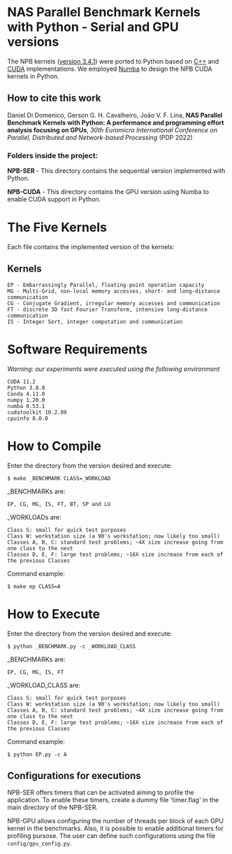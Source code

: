 # NAS Parallel Benchmark Kernels with Python - Serial and GPU versions

The NPB kernels ([version 3.4.1](https://www.nas.nasa.gov/publications/npb.html)) were ported to Python based on [C++](https://github.com/GMAP/NPB-CPP) and [CUDA](https://github.com/GMAP/NPB-GPU) implementations.
We employed [Numba](https://numba.pydata.org/numba-doc/latest/cuda/index.html) to design the NPB CUDA kernels in Python.

## How to cite this work
Daniel Di Domenico, Gerson G. H. Cavalheiro, João V. F. Lina, **NAS Parallel Benchmark Kernels with Python: A performance and programming effort analysis focusing on GPUs**, *30th Euromicro International Conference on Parallel, Distributed and Network-based Processing* (PDP 2022)

### Folders inside the  project:

**NPB-SER** - This directory contains the sequential version implemented with Python.

**NPB-CUDA** - This directory contains the GPU version using Numba to enable CUDA support in Python.

# The Five Kernels

Each file contains the implemented version of the kernels:

## Kernels

	EP - Embarrassingly Parallel, floating-point operation capacity
	MG - Multi-Grid, non-local memory accesses, short- and long-distance communication
	CG - Conjugate Gradient, irregular memory accesses and communication
	FT - discrete 3D fast Fourier Transform, intensive long-distance communication
	IS - Integer Sort, integer computation and communication

# Software Requirements

*Warning: our experiments were executed using the following environment*

	CUDA 11.2
	Python 3.8.8
	Conda 4.11.0
	numpy 1.20.0
	numba 0.53.1
	cudatoolkit 10.2.89
	cpuinfo 8.0.0 

# How to Compile 

Enter the directory from the version desired and execute:

`$ make _BENCHMARK CLASS=_WORKLOAD`

_BENCHMARKs are: 
		
	EP, CG, MG, IS, FT, BT, SP and LU 
																										
_WORKLOADs are: 
	
	Class S: small for quick test purposes
	Class W: workstation size (a 90's workstation; now likely too small)	
	Classes A, B, C: standard test problems; ~4X size increase going from one class to the next	
	Classes D, E, F: large test problems; ~16X size increase from each of the previous Classes  


Command example:

`$ make ep CLASS=A`

# How to Execute

Enter the directory from the version desired and execute:

`$ python _BENCHMARK.py -c _WORKLOAD_CLASS`

_BENCHMARKs are: 
		
	EP, CG, MG, IS, FT
																										
_WORKLOAD_CLASS are: 
	
	Class S: small for quick test purposes
	Class W: workstation size (a 90's workstation; now likely too small)	
	Classes A, B, C: standard test problems; ~4X size increase going from one class to the next	
	Classes D, E, F: large test problems; ~16X size increase from each of the previous Classes

Command example:

`$ python EP.py -c A`


## Configurations for executions

NPB-SER offers timers that can be activated aiming to profile the application.
To enable these timers, create a dummy file 'timer.flag' in the main directory of the NPB-SER.

NPB-GPU allows configuring the number of threads per block of each GPU kernel in the benchmarks.
Also, it is possible to enable additional timers for profiling pursose.
The user can define such configurations using the file `config/gpu_config.py`.
